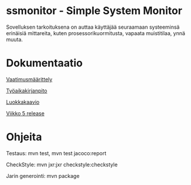 # ssmonitor - Simple System Monitor

Sovelluksen tarkoituksena on auttaa käyttäjää seuraamaan systeeminsä erinäisiä mittareita, kuten prosessorikuormitusta, vapaata muistitilaa, ynnä muuta. 


# Dokumentaatio

[Vaatimusmäärittely](https://github.com/WitCanStain/ot-harjoitustyo/blob/master/dokumentaatio/vaatimusmaarittely.md)

[Työaikakirjanpito](https://github.com/WitCanStain/ot-harjoitustyo/blob/master/dokumentaatio/tuntikirjanpito.md)

[Luokkakaavio](https://github.com/WitCanStain/ot-harjoitustyo/blob/master/dokumentaatio/arkkitehtuuri.md)

[Viikko 5 release](https://github.com/WitCanStain/ot-harjoitustyo/releases/tag/viikko5)

# Ohjeita

Testaus: mvn test, mvn test jacoco:report

CheckStyle: mvn jxr:jxr checkstyle:checkstyle

Jarin generointi: mvn package
